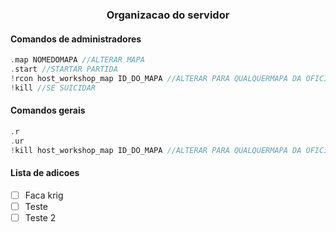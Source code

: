 <div align="center">
    <h3>Organizacao do servidor</h3>
</div>

#### Comandos de administradores
```c
.map NOMEDOMAPA //ALTERAR MAPA
.start //STARTAR PARTIDA
!rcon host_workshop_map ID_DO_MAPA //ALTERAR PARA QUALQUERMAPA DA OFICINA
!kill //SE SUICIDAR
```

#### Comandos gerais
```c
.r
.ur
!kill host_workshop_map ID_DO_MAPA //ALTERAR PARA QUALQUERMAPA DA OFICINA
```
#### Lista de adicoes
- [ ] Faca krig
- [ ] Teste
- [ ] Teste 2